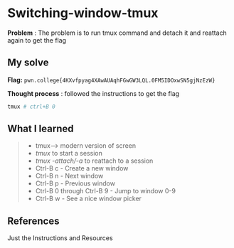 
# Switching-window-tmux
**Problem** : The problem is to run tmux command and detach it and reattach again to get the flag
## My solve

**Flag:** `pwn.college{4KXvfpyag4XAwAUAqhFGwGW3LQL.0FM5IDOxwSN5gjNzEzW}`

**Thought process** :  followed the instructions to get the flag


```bash
tmux # ctrl+B 0

 ```


## What I learned
> * tmux--> modern version of screen
> * *tmux* to start a session
> * *tmux -attach/-a* to reattach to a session
> * Ctrl-B c - Create a new window
> * Ctrl-B n - Next window
> * Ctrl-B p - Previous window
> * Ctrl-B 0 through Ctrl-B 9 - Jump to window 0-9
> * Ctrl-B w - See a nice window picker
## References 
Just the Instructions and Resources






